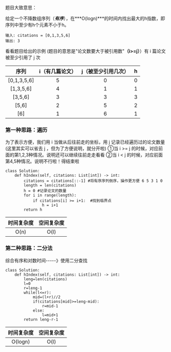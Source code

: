 题目大致意思：

给定一个不降数组序列（***有序***），在***O(logn)***的时间内找出最大的h指数，即序列中至少有h个元素不小于h。 





```
输入: citations = [0,1,3,5,6]
输出: 3
```

看看题目给出的示例  (题目的意思是"论文数要大于被引用数"**（i>=j）**）有 i 篇论文被至少引用了 j 次

|    序列     | i（有几篇论文） | j（被至少引用几次） |  h   |
| :---------: | :-------------: | :-----------------: | :--: |
| [0,1,3,5,6] |        5        |          0          |  0   |
|  [1,3,5,6]  |        4        |          1          |  1   |
|   [3,5,6]   |        3        |          3          |  3   |
|    [5,6]    |        2        |          5          |  2   |
|     [6]     |        1        |          6          |  1   |

### 第一种思路：遍历

为了表示方便，我们用 i 当做从后往前走的坐标，用 j 记录已经遍历过的论文数量(这里其实可以省去 j ，但为了方便说明，就分开啦)
①当 i >= j 的时候，对应前面的第1,2,3种情况。说明还可以继续往前走走看看
②当 i < j 的时候，对应前面第4,5种情况。说明不行啦！得结束啦

```
class Solution:
    def hIndex(self, citations: List[int]) -> int:
        citations = citations[::-1] #将有序序列倒序，操作更方便 6 5 3 1 0
        length = len(citations)
        h = 0 #记录论文的数量
        for i in range(length):
            if citations[i] >= i+1:  #找到临界点
                h = i+1
        return h
```



| 时间复杂度 | 空间复杂度 |
| :--------: | :--------: |
|    O(n)    |    O(l)    |

### 第二种思路：二分法

综合有序和对数时间-----》使用二分查找



```
class Solution:
    def hIndex(self, citations: List[int]) -> int:
        leng=len(citations)
        l=0
        r=leng-1
        while(l<=r):
            mid=(l+r)//2
            if(citations[mid]>=leng-mid):
                r=mid-1
            else:
                l=mid+1
        return leng-r-1
```



| 时间复杂度 | 空间复杂度 |
| :--------: | :--------: |
|  O(logn)   |    O(l)    |
